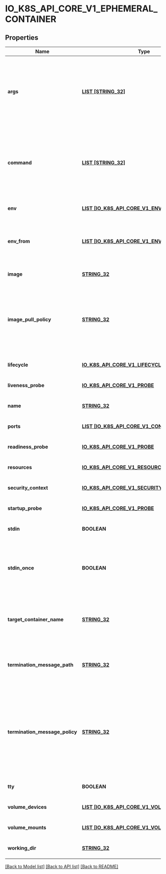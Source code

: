 # IO_K8S_API_CORE_V1_EPHEMERAL_CONTAINER

## Properties
Name | Type | Description | Notes
------------ | ------------- | ------------- | -------------
**args** | [**LIST [STRING_32]**](STRING_32.md) | Arguments to the entrypoint. The docker image&#39;s CMD is used if this is not provided. Variable references $(VAR_NAME) are expanded using the container&#39;s environment. If a variable cannot be resolved, the reference in the input string will be unchanged. Double $$ are reduced to a single $, which allows for escaping the $(VAR_NAME) syntax: i.e. \&quot;$$(VAR_NAME)\&quot; will produce the string literal \&quot;$(VAR_NAME)\&quot;. Escaped references will never be expanded, regardless of whether the variable exists or not. Cannot be updated. More info: https://kubernetes.io/docs/tasks/inject-data-application/define-command-argument-container/#running-a-command-in-a-shell | [optional] [default to null]
**command** | [**LIST [STRING_32]**](STRING_32.md) | Entrypoint array. Not executed within a shell. The docker image&#39;s ENTRYPOINT is used if this is not provided. Variable references $(VAR_NAME) are expanded using the container&#39;s environment. If a variable cannot be resolved, the reference in the input string will be unchanged. Double $$ are reduced to a single $, which allows for escaping the $(VAR_NAME) syntax: i.e. \&quot;$$(VAR_NAME)\&quot; will produce the string literal \&quot;$(VAR_NAME)\&quot;. Escaped references will never be expanded, regardless of whether the variable exists or not. Cannot be updated. More info: https://kubernetes.io/docs/tasks/inject-data-application/define-command-argument-container/#running-a-command-in-a-shell | [optional] [default to null]
**env** | [**LIST [IO_K8S_API_CORE_V1_ENV_VAR]**](io.k8s.api.core.v1.EnvVar.md) | List of environment variables to set in the container. Cannot be updated. | [optional] [default to null]
**env_from** | [**LIST [IO_K8S_API_CORE_V1_ENV_FROM_SOURCE]**](io.k8s.api.core.v1.EnvFromSource.md) | List of sources to populate environment variables in the container. The keys defined within a source must be a C_IDENTIFIER. All invalid keys will be reported as an event when the container is starting. When a key exists in multiple sources, the value associated with the last source will take precedence. Values defined by an Env with a duplicate key will take precedence. Cannot be updated. | [optional] [default to null]
**image** | [**STRING_32**](STRING_32.md) | Docker image name. More info: https://kubernetes.io/docs/concepts/containers/images | [optional] [default to null]
**image_pull_policy** | [**STRING_32**](STRING_32.md) | Image pull policy. One of Always, Never, IfNotPresent. Defaults to Always if :latest tag is specified, or IfNotPresent otherwise. Cannot be updated. More info: https://kubernetes.io/docs/concepts/containers/images#updating-images  Possible enum values:  - &#x60;\&quot;Always\&quot;&#x60; means that kubelet always attempts to pull the latest image. Container will fail If the pull fails.  - &#x60;\&quot;IfNotPresent\&quot;&#x60; means that kubelet pulls if the image isn&#39;t present on disk. Container will fail if the image isn&#39;t present and the pull fails.  - &#x60;\&quot;Never\&quot;&#x60; means that kubelet never pulls an image, but only uses a local image. Container will fail if the image isn&#39;t present | [optional] [default to null]
**lifecycle** | [**IO_K8S_API_CORE_V1_LIFECYCLE**](io.k8s.api.core.v1.Lifecycle.md) |  | [optional] [default to null]
**liveness_probe** | [**IO_K8S_API_CORE_V1_PROBE**](io.k8s.api.core.v1.Probe.md) |  | [optional] [default to null]
**name** | [**STRING_32**](STRING_32.md) | Name of the ephemeral container specified as a DNS_LABEL. This name must be unique among all containers, init containers and ephemeral containers. | [default to null]
**ports** | [**LIST [IO_K8S_API_CORE_V1_CONTAINER_PORT]**](io.k8s.api.core.v1.ContainerPort.md) | Ports are not allowed for ephemeral containers. | [optional] [default to null]
**readiness_probe** | [**IO_K8S_API_CORE_V1_PROBE**](io.k8s.api.core.v1.Probe.md) |  | [optional] [default to null]
**resources** | [**IO_K8S_API_CORE_V1_RESOURCE_REQUIREMENTS**](io.k8s.api.core.v1.ResourceRequirements.md) |  | [optional] [default to null]
**security_context** | [**IO_K8S_API_CORE_V1_SECURITY_CONTEXT**](io.k8s.api.core.v1.SecurityContext.md) |  | [optional] [default to null]
**startup_probe** | [**IO_K8S_API_CORE_V1_PROBE**](io.k8s.api.core.v1.Probe.md) |  | [optional] [default to null]
**stdin** | **BOOLEAN** | Whether this container should allocate a buffer for stdin in the container runtime. If this is not set, reads from stdin in the container will always result in EOF. Default is false. | [optional] [default to null]
**stdin_once** | **BOOLEAN** | Whether the container runtime should close the stdin channel after it has been opened by a single attach. When stdin is true the stdin stream will remain open across multiple attach sessions. If stdinOnce is set to true, stdin is opened on container start, is empty until the first client attaches to stdin, and then remains open and accepts data until the client disconnects, at which time stdin is closed and remains closed until the container is restarted. If this flag is false, a container processes that reads from stdin will never receive an EOF. Default is false | [optional] [default to null]
**target_container_name** | [**STRING_32**](STRING_32.md) | If set, the name of the container from PodSpec that this ephemeral container targets. The ephemeral container will be run in the namespaces (IPC, PID, etc) of this container. If not set then the ephemeral container uses the namespaces configured in the Pod spec.  The container runtime must implement support for this feature. If the runtime does not support namespace targeting then the result of setting this field is undefined. | [optional] [default to null]
**termination_message_path** | [**STRING_32**](STRING_32.md) | Optional: Path at which the file to which the container&#39;s termination message will be written is mounted into the container&#39;s filesystem. Message written is intended to be brief final status, such as an assertion failure message. Will be truncated by the node if greater than 4096 bytes. The total message length across all containers will be limited to 12kb. Defaults to /dev/termination-log. Cannot be updated. | [optional] [default to null]
**termination_message_policy** | [**STRING_32**](STRING_32.md) | Indicate how the termination message should be populated. File will use the contents of terminationMessagePath to populate the container status message on both success and failure. FallbackToLogsOnError will use the last chunk of container log output if the termination message file is empty and the container exited with an error. The log output is limited to 2048 bytes or 80 lines, whichever is smaller. Defaults to File. Cannot be updated.  Possible enum values:  - &#x60;\&quot;FallbackToLogsOnError\&quot;&#x60; will read the most recent contents of the container logs for the container status message when the container exits with an error and the terminationMessagePath has no contents.  - &#x60;\&quot;File\&quot;&#x60; is the default behavior and will set the container status message to the contents of the container&#39;s terminationMessagePath when the container exits. | [optional] [default to null]
**tty** | **BOOLEAN** | Whether this container should allocate a TTY for itself, also requires &#39;stdin&#39; to be true. Default is false. | [optional] [default to null]
**volume_devices** | [**LIST [IO_K8S_API_CORE_V1_VOLUME_DEVICE]**](io.k8s.api.core.v1.VolumeDevice.md) | volumeDevices is the list of block devices to be used by the container. | [optional] [default to null]
**volume_mounts** | [**LIST [IO_K8S_API_CORE_V1_VOLUME_MOUNT]**](io.k8s.api.core.v1.VolumeMount.md) | Pod volumes to mount into the container&#39;s filesystem. Subpath mounts are not allowed for ephemeral containers. Cannot be updated. | [optional] [default to null]
**working_dir** | [**STRING_32**](STRING_32.md) | Container&#39;s working directory. If not specified, the container runtime&#39;s default will be used, which might be configured in the container image. Cannot be updated. | [optional] [default to null]

[[Back to Model list]](../README.md#documentation-for-models) [[Back to API list]](../README.md#documentation-for-api-endpoints) [[Back to README]](../README.md)



